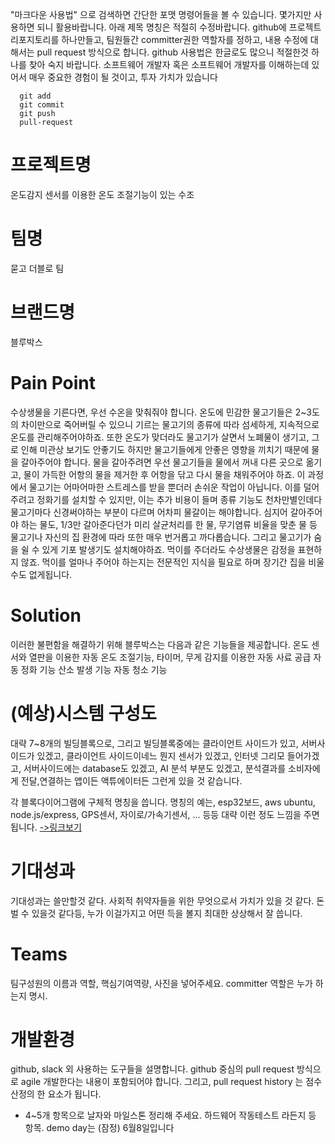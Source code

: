 "마크다운 사용법"  으로 검색하면 간단한 포맷 명령어들을 볼 수 있습니다. 몇가지만 사용하면 되니 활용바랍니다.
아래 제목 명칭은 적절히 수정바랍니다.
github에 프로젝트 리포지토리를 하나만들고, 팀원들간 committer권한 역할자를 정하고,
내용 수정에 대해서는 pull request 방식으로 합니다.
github 사용법은 한글로도 많으니 적절한것 하나를 찾아 숙지 바랍니다. 
소프트웨어 개발자 혹은 소프트웨어 개발자를 이해하는데 있어서 매우 중요한 경험이 될 것이고, 투자 가치가 있습니다 

```
  git add
  git commit
  git push
  pull-request 
```

# 프로젝트명
  온도감지 센서를 이용한 온도 조절기능이 있는 수조
# 팀명
  묻고 더블로 팀
# 브랜드명
  블루박스 
  
# Pain Point
   수상생물을 기른다면, 우선 수온을 맞춰줘야 합니다. 온도에 민감한 물고기들은 2~3도의 차이만으로 죽어버릴 수 있으니
  기르는 물고기의 종류에 따라 섬세하게, 지속적으로 온도를 관리해주어야하죠.
   또한 온도가 맞더라도 물고기가 살면서 노폐물이 생기고, 그로 인해 미관상 보기도 안좋기도 하지만 물고기들에게 안좋은 영향을 
  끼치기 때문에 물을 갈아주어야 합니다. 물을 갈아주려면 우선 물고기들을 물에서 꺼내 다른 곳으로 옮기고, 물이 가득한 어항의
  물을 제거한 후 어항을 닦고 다시 물을 채워주어야 하죠. 이 과정에서 물고기는 어마어마한 스트레스를 받을 뿐더러 손쉬운 작업이 아닙니다. 
   이를 덜어주려고 정화기를 설치할 수 있지만, 이는 추가 비용이 들며 종류 기능도 천차만별인데다 물고기마다 신경써야하는 부분이 다르며
  어차피 물갈이는 해야합니다. 
    심지어 갈아주어야 하는 물도, 1/3만 갈아준다던가 미리 살균처리를 한 물, 무기염류 비율을 맞춘 물 등 물고기나 자신의 집 환경에 따라 또한
  매우 번거롭고 까다롭습니다. 그리고 물고기가 숨을 쉴 수 있게 기포 발생기도 설치해야하죠.
   먹이를 주더라도 수상생물은 감정을 표현하지 않죠. 먹이를 얼마나 주어야 하는지는 전문적인 지식을 필요로 하며 장기간 집을 비울 수도 없게됩니다.

# Solution
  이러한 불편함을 해결하기 위해 블루박스는 다음과 같은 기능들을 제공합니다.
  온도 센서와 열판을 이용한 자동 온도 조절기능,
  타이머, 무게 감지를 이용한 자동 사료 공급
  자동 정화 기능
  산소 발생 기능
  자동 청소 기능
  
# (예상)시스템 구성도
  
  대략 7~8개의 빌딩블록으로,  그리고 빌딩블록중에는 클라이언트 사이드가 있고, 서버사이드가 있겠고,
  클라이언트 사이드이네느 뭔지 센서가 있겠고, 인터넷 그리모 들어가겠고,  서버사이드에는 database도 있겠고,
  AI 분석 부분도 있겠고, 분석결과를 소비자에게 전달,연결하는 앱이든 액튜에이터든 그런게 있을 것 같습니다.
  
  각 블록다이어그램에 구체적 명칭을 씁니다.  명칭의 예는, esp32보드,  aws ubuntu, node.js/express, GPS센서, 자이로/가속기센서, ... 등등
  대략 이런 정도 느낌을 주면 됩니다. [->링크보기](https://www.google.com/search?q=%ED%81%B4%EB%9D%BC%EC%9D%B4%EC%96%B8%ED%8A%B8+%EC%84%9C%EB%B2%84+%EC%8B%9C%EC%8A%A4%ED%85%9C+%EA%B5%AC%EC%84%B1%EB%8F%84+%EA%B7%B8%EB%A6%AC%EA%B8%B0&tbm=isch&ved=2ahUKEwjM64WJptjoAhVWyosBHeFSC3QQ2-cCegQIABAA&oq=%ED%81%B4%EB%9D%BC%EC%9D%B4%EC%96%B8%ED%8A%B8+%EC%84%9C%EB%B2%84+%EC%8B%9C%EC%8A%A4%ED%85%9C+%EA%B5%AC%EC%84%B1%EB%8F%84+%EA%B7%B8%EB%A6%AC%EA%B8%B0&gs_lcp=CgNpbWcQA1CgpAFY1tIBYJDUAWgIcAB4BoABcogBuB6SAQUxMC4yOJgBAKABAaoBC2d3cy13aXotaW1n&sclient=img&ei=_HuNXsz9HdaUr7wP4aWtoAc&bih=1098&biw=1214#imgrc=g0kmuPL1x7CRtM)
 
  
# 기대성과
  
  기대성과는 쓸만할것 같다.  사회적 취약자들을 위한 무엇으로서 가치가 있을 것 같다. 돈벌 수 있을것 같다등, 
  누가 이걸가지고 어떤 득을 볼지 최대한 상상해서 잘 씁니다.
  
# Teams
  
  팀구성원의 이름과 역할,  핵심기여역량, 사진을 넣어주세요.
  committer 역할은 누가 하는지 명시.

# 개발환경

  github, slack 외 사용하는 도구들을 설명합니다.
  github 중심의 pull request 방식으로 agile 개발한다는 내용이 포함되어야 합니다.
  그리고, pull request history 는 점수산정의 한 요소가 됩니다.
  
  * 4~5개 항목으로 날자와 마일스톤 정리해 주세요.  하드웨어 작동테스트 라든지 등 항목.  demo day는 (잠정) 6월8일입니다 
  
  
